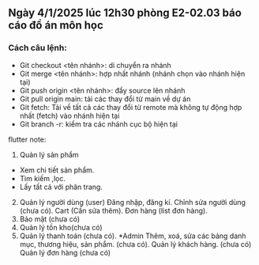 ## Ngày 4/1/2025 lúc 12h30 phòng E2-02.03 báo cáo đồ án môn học

### Cách câu lệnh:
- Git checkout <tên nhánh>: di chuyển ra nhánh
- Git merge <tên nhánh>: hợp nhất nhánh (nhánh chọn vào nhánh hiện tại)
- Git push origin <tên nhánh>: đẩy source lên nhánh
- Git pull origin main: tải các thay đổi từ main về dự án
- Git fetch: Tải về tất cả các thay đổi từ remote mà không tự động hợp nhất (fetch) vào nhánh hiện tại
- Git branch -r: kiểm tra các nhánh cục bộ hiện tại


flutter note:
1. Quản lý sản phẩm
- Xem chi tiết sản phẩm.
- Tìm kiếm ,lọc.
- Lấy tất cả với phân trang.
2. Quản lý người dùng (user)
Đăng nhập, đăng kí.
Chỉnh sửa người dùng (chưa có).
Cart (Cần sửa thêm).
Đơn hàng (list đơn hàng).
3. Bảo mật (chưa có)
4. Quản lý tồn kho(chưa có)
5. Quản lý thanh toán (chưa có).
*Admin
Thêm, xoá, sửa các bảng danh mục, thương hiệu, sản phẩm. (chưa có).
Quản lý khách hàng. (chưa có)
Quản lý đơn hàng (chưa có)
